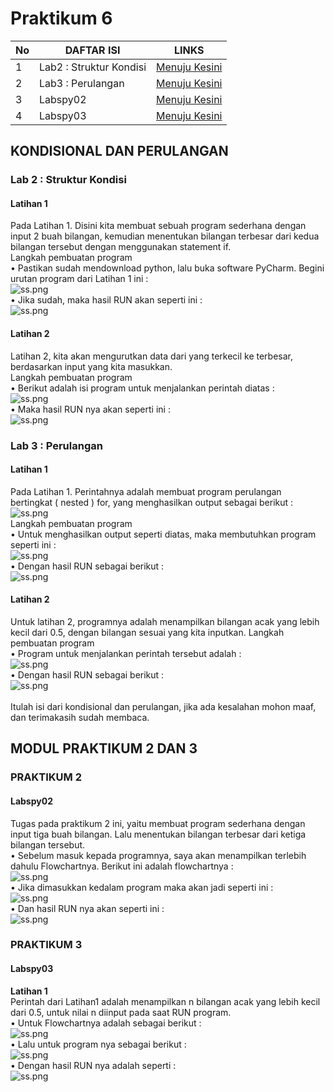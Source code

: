 # Praktikum 6
| No | DAFTAR ISI  | LINKS |
|-------------| ------------- | ------------- |
|  1 | Lab2 : Struktur Kondisi  | [Menuju Kesini](https://github.com/RhendyDikiN/Praktikum6#lab-2--struktur-kondisi)  |
|  2 | Lab3 : Perulangan  | [Menuju Kesini](https://github.com/RhendyDikiN/Praktikum6#lab-3--perulangan) |
|  3 | Labspy02  | [Menuju Kesini](https://github.com/RhendyDikiN/Praktikum6#labspy02) |
|  4 | Labspy03  | [Menuju Kesini](https://github.com/RhendyDikiN/Praktikum6#labspy03) |

## KONDISIONAL DAN PERULANGAN
### Lab 2 : Struktur Kondisi
#### Latihan 1
Pada Latihan 1. Disini kita membuat sebuah program sederhana dengan input 2 buah bilangan, kemudian menentukan bilangan terbesar dari kedua bilangan tersebut dengan menggunakan statement if.<br />
 Langkah pembuatan program<br />
• Pastikan sudah mendownload python, lalu buka software PyCharm. Begini urutan program dari Latihan 1 ini :<br/>
![ss.png](Screentgs7/ss1.png)<br/>
• Jika sudah, maka hasil RUN akan seperti ini :<br/>
![ss.png](Screentgs7/ss2.png)<br/>
#### Latihan 2
Latihan 2, kita akan mengurutkan data dari yang terkecil ke terbesar, berdasarkan input yang kita masukkan.<br/>
 Langkah pembuatan program<br/>
• Berikut adalah isi program untuk menjalankan perintah diatas :<br/>
![ss.png](Screentgs7/ss3.png)<br/>
• Maka hasil RUN nya akan seperti ini :<br/>
![ss.png](Screentgs7/ss4.png)<br/>
### Lab 3 : Perulangan
#### Latihan 1
Pada Latihan 1. Perintahnya adalah membuat program perulangan bertingkat ( nested ) for, yang menghasilkan output sebagai berikut :<br/>
![ss.png](Screentgs7/ss5.png)<br/>
 Langkah pembuatan program<br/>
• Untuk menghasilkan output seperti diatas, maka membutuhkan program seperti ini :<br/>
![ss.png](Screentgs7/ss6.png)<br/>
• Dengan hasil RUN sebagai berikut :<br/>
![ss.png](Screentgs7/ss7.png)<br/>
#### Latihan 2
Untuk latihan 2, programnya adalah menampilkan bilangan acak yang lebih kecil dari 0.5, dengan bilangan sesuai yang kita inputkan.
 Langkah pembuatan program<br/>
• Program untuk menjalankan perintah tersebut adalah :<br/>
![ss.png](Screentgs7/ss8.png)<br/>
• Dengan hasil RUN sebagai berikut :<br/>
![ss.png](Screentgs7/ss9.png)<br/><br/>
Itulah isi dari kondisional dan perulangan, jika ada kesalahan mohon maaf, dan terimakasih sudah membaca.

## MODUL PRAKTIKUM 2 DAN 3
### PRAKTIKUM 2
#### Labspy02
Tugas pada praktikum 2 ini, yaitu membuat program sederhana dengan input tiga buah bilangan. Lalu menentukan bilangan terbesar dari ketiga bilangan tersebut.<br/>
• Sebelum masuk kepada programnya, saya akan menampilkan terlebih dahulu Flowchartnya. Berikut ini adalah flowchartnya :<br/>
![ss.png](Screentgs7/ss10.png)<br/>
• Jika dimasukkan kedalam program maka akan jadi seperti ini :<br/>
![ss.png](Screentgs7/ss11.png)<br/>
• Dan hasil RUN nya akan seperti ini :<br/>
![ss.png](Screentgs7/ss12.png)<br/>
### PRAKTIKUM 3
#### Labspy03
**Latihan 1**<br/>
Perintah dari Latihan1 adalah menampilkan n bilangan acak yang lebih kecil dari 0.5, untuk nilai n diinput pada saat RUN program.<br/>
• Untuk Flowchartnya adalah sebagai berikut :<br/>
![ss.png](Screentgs7/ss13.png)<br/>
• Lalu untuk program nya sebagai berikut :<br/>
![ss.png](Screentgs7/ss14.png)<br/>
• Dengan hasil RUN nya adalah seperti :<br/>
![ss.png](Screentgs7/ss15.png)<br/>